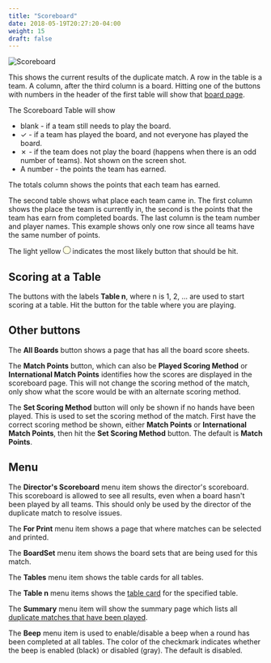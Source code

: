 ```yaml
---
title: "Scoreboard"
date: 2018-05-19T20:27:20-04:00
weight: 15
draft: false
---
```


![Scoreboard](../images/gen/Duplicate/Scoreboard.png)

This shows the current results of the duplicate match.  A row in the table is a team.  A column, after the third column is a board.  Hitting one of the buttons with numbers in the header of the first table will show that [board page](boardcomplete.html).

The Scoreboard Table will show

- blank - if a team still needs to play the board.
- &#10003; - if a team has played the board, and not everyone has played the board.
- &#10007; - if the team does not play the board (happens when there is an odd number of teams).  Not shown on the screen shot.
- A number - the points the team has earned.

The totals column shows the points that each team has earned.

The second table shows what place each team came in.  The first column shows the place the team is currently in, the second is the points that the team has earn from completed boards.  The last column is the team number and player names.  This example shows only one row since all teams have the same number of points.

The light yellow
<svg width="15.00" height="15.00" viewBox="-10.1 -10.1 20.2 20.2" class="piechart" style="display: inline-block;">
  <circle cx="0" cy="0" r="10" fill="lightyellow" stroke="black" stroke-width="1" stroke="black" stroke-width="1"></circle>
</svg>
indicates the most likely button that should be hit.

## Scoring at a Table

The buttons with the labels **Table n**, where n is 1, 2, ... are used to start scoring at a table.
Hit the button for the table where you are playing.

## Other buttons

The **All Boards** button shows a page that has all the board score sheets.

The **Match Points** button, which can also be **Played Scoring Method** or **International Match Points** identifies how the scores are displayed in the scoreboard page.  This will not change the scoring method of the match, only show what the score would be with an alternate scoring method.

The **Set Scoring Method** button will only be shown if no hands have been played.  This is used to set the scoring method of the match.  First have the correct scoring method be shown, either **Match Points** or **International Match Points**, then hit the **Set Scoring Method** button.  The default is **Match Points**.

## Menu

The **Director's Scoreboard** menu item shows the director's scoreboard.  This scoreboard is allowed to see all results, even when a board hasn't been played by all teams.  This should only be used by the director of the duplicate match to resolve issues.

The **For Print** menu item shows a page that where matches can be selected and printed.

The **BoardSet** menu item shows the board sets that are being used for this match.

The **Tables** menu item shows the table cards for all tables.

The **Table n** menu items shows the [table card](table.html) for the specified table.

The **Summary** menu item will show the summary page which lists all [duplicate matches that have been played](summary.html).

The **Beep** menu item is used to enable/disable a beep when a round has been completed at all tables.  The color of the checkmark indicates whether the beep is enabled (black) or disabled (gray).  The default is disabled.

